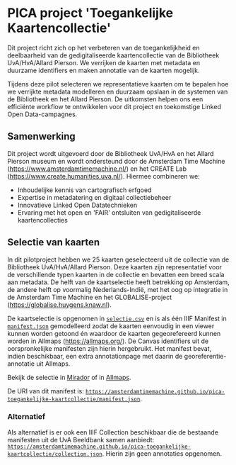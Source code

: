 # PICA project 'Toegankelijke Kaartencollectie'

Dit project richt zich op het verbeteren van de toegankelijkheid en deelbaarheid van de gedigitaliseerde kaartencollectie van de Bibliotheek UvA/HvA/Allard Pierson. We verrijken de kaarten met metadata en duurzame identifiers en maken annotatie van de kaarten mogelijk.

Tijdens deze pilot selecteren we representatieve kaarten om te bepalen hoe we verrijkte metadata modelleren en duurzaam opslaan in de systemen van de Bibliotheek en het Allard Pierson. De uitkomsten helpen ons een efficiënte workflow te ontwikkelen voor dit project en toekomstige Linked Open Data-campagnes.

## Samenwerking

Dit project wordt uitgevoerd door de Bibliotheek UvA/HvA en het Allard Pierson museum en wordt ondersteund door de Amsterdam Time Machine (https://www.amsterdamtimemachine.nl/) en het CREATE Lab (https://www.create.humanities.uva.nl/). Hiermee combineren we:
* Inhoudelijke kennis van cartografisch erfgoed
* Expertise in metadatering en digitaal collectiebeheer
* Innovatieve Linked Open Datatechnieken
* Ervaring met het open en 'FAIR' ontsluiten van gedigitaliseerde kaartencollecties

## Selectie van kaarten

In dit pilotproject hebben we 25 kaarten geselecteerd uit de collectie van de Bibliotheek UvA/HvA/Allard Pierson. Deze kaarten zijn representatief voor de verschillende typen kaarten in de collectie en bevatten een breed scala aan metadata. De helft van de kaartselectie heeft betrekking op Amsterdam, de andere helft op voormalig Nederlands-Indië, met het oog op integratie in de Amsterdam Time Machine en het GLOBALISE-project (https://globalise.huygens.knaw.nl).

De kaartselectie is opgenomen in [`selectie.csv`](selectie.csv) en is als één IIIF Manifest in [`manifest.json`](manifest.json) gemodelleerd zodat de kaarten eenvoudig in een viewer kunnen worden getoond én waardoor de kaarten gegeorefereerd kunnen worden in Allmaps (https://allmaps.org/). De Canvas identifiers uit de oorspronkelijke manifesten zijn hierin hergebruikt. Het manifest bevat, indien beschikbaar, een extra annotationpage met daarin de georeferentie-annotatie uit Allmaps.

Bekijk de selectie in [Mirador](https://projectmirador.org/embed/?iiif-content=https://amsterdamtimemachine.github.io/pica-toegankelijke-kaartcollectie/manifest.json) of in [Allmaps](https://editor.allmaps.org/#/collection?url=https%3A%2F%2Famsterdamtimemachine.github.io%2Fpica-toegankelijke-kaartcollectie%2Fmanifest.json).

De URI van dit manifest is: [`https://amsterdamtimemachine.github.io/pica-toegankelijke-kaartcollectie/manifest.json`](https://amsterdamtimemachine.github.io/pica-toegankelijke-kaartcollectie/manifest.json).

### Alternatief

Als alternatief is er ook een IIIF Collection beschikbaar die de bestaande manifesten uit de UvA Beeldbank samen aanbiedt: [`https://amsterdamtimemachine.github.io/pica-toegankelijke-kaartcollectie/collection.json`](https://amsterdamtimemachine.github.io/pica-toegankelijke-kaartcollectie/collection.json). Hierin zijn geen annotaties opgenomen.
